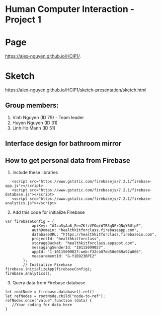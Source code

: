 # Human Computer Interaction - Project 1
# Page
https://alex-nguyen.github.io/HCIP1/.

# Sketch
https://alex-nguyen.github.io/HCIP1/sketch-presentation/sketch.html

## Group members:
1. Vinh Nguyen (ID 79) - Team leader
2. Huyen Nguyen (ID 31)
3. Linh Ho Manh (ID 51)

## Interface design for bathroom mirror

## How to get personal data from Firebase

1. Include these libraries
```
   <script src="https://www.gstatic.com/firebasejs/7.2.1/firebase-app.js"></script>
   <script src="https://www.gstatic.com/firebasejs/7.2.1/firebase-database.js"></script>
   <script src="https://www.gstatic.com/firebasejs/7.2.1/firebase-analytics.js"></script>
```
2. Add this code for initialize Firebase
````
var firebaseConfig = {
            apiKey: "AIzaSyAa6_EenZKfzVFOqiWTB3qNFrQNqY6UlpE",
            authDomain: "healthkitforclass.firebaseapp.com",
            databaseURL: "https://healthkitforclass.firebaseio.com",
            projectId: "healthkitforclass",
            storageBucket: "healthkitforclass.appspot.com",
            messagingSenderId: "10115099027",
            appId: "1:10115099027:web:f32cb07dd50e089a92a066",
            measurementId: "G-Y1B923BPE2"
        };
        // Initialize Firebase
firebase.initializeApp(firebaseConfig);
firebase.analytics();
````
3. Query data from Firebase database
````
let rootNode = firebase.database().ref()
let refNodes = rootNode.child("node-to-ref");
refNodes.once("value",function (data) {
   //Your coding for data here
}
````